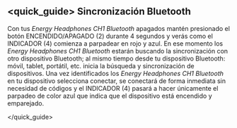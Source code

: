 ## <quick_guide> Sincronización Bluetooth

Con tus *Energy Headphones CH1 Bluetooth* apagados mantén presionado el botón ENCENDIDO/APAGADO (2) durante 4 segundos y verás como el INDICADOR (4) comienza a parpadear en rojo y azul. En ese momento los *Energy Headphones CH1 Bluetooth* estarán buscando la sincronización con otro dispositivo Bluetooth; al mismo tiempo desde tu dispositivo Bluetooth: móvil, tablet, portátil, etc. inicia la búsqueda y sincronización de dispositivos. Una vez identificados los *Energy Headphones CH1 Bluetooth* en tu dispositivo selecciona conectar, se conectará de forma inmediata sin necesidad de códigos y el INDICADOR (4) pasará a hacer únicamente el parpadeo de color azul que indica que el dispositivo está encendido y emparejado.

</unique> </quick_guide>

